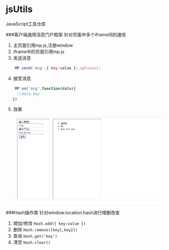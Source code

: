 # jsUtils
JavaScript工具仓库

###客户端通用消息门户框架
针对页面中多个iframe间的通信  

1. 主页面引用mp.js,注册window
2. iframe中的页面引用mp.js
3. 发送消息  
```javascript
	MP.send('msg',{ key:value }/,options);
```
4. 接受消息  

```javascript
	MP.on('msg',function(data){
	 //data.key
   })
```
5. 效果  

	![mp_01](/images/mp_01.png)

###Hash操作类
针对window.location.hash进行增删改查
1. 增加/修改 <code>Hash.add({ key:value })</code>
2. 删除 <code>Hash.remove([key1,key2])</code>
3. 查询 <code>Hash.get('key')</code>
4. 清空 <code>Hash.clear()</code>